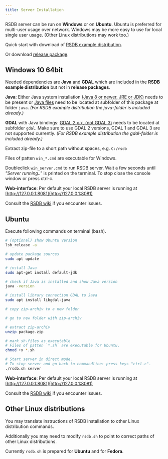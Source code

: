 ```yaml
---
title: Server Installation
---
```


RSDB server can be run on **Windows** or on **Ubuntu**. Ubuntu is preferred for multi-user usage over network. Windows may be more easy to use for local single user usage. (Other Linux distributions may work too.)

Quick start with download of [RSDB example distribution](https://github.com/environmentalinformatics-marburg/rsdb-data).

Or download [release package](https://github.com/environmentalinformatics-marburg/rsdb/releases).

## Windows 10 64bit

Needed dependencies are **Java** and **GDAL** which are included in the **RSDB example distribution** but not in **release packages**.

**Java**: Either Java system installation [(Java 8 or newer, JRE or JDK)](https://adoptopenjdk.net) needs to be present or [Java files](https://adoptopenjdk.net) need to be located at subfolder of this package at folder `java`. *(For RSDB example distribution the java-folder is included already.)*

**GDAL** with Java bindings: [GDAL 2.x.x, (not GDAL 3)](https://www.gisinternals.com/release.php) needs to be located at subfolder `gdal`. Make sure to use GDAL 2 versions, GDAL 1 and GDAL 3 are not supported currently. *(For RSDB example distribution the gdal-folder is included already.)*

Extract zip-file to a short path without spaces, e.g. `C:/rsdb`

Files of patten `win_*.cmd` are executable for Windows.

Doubleclick `win_server.cmd` to run RSDB server. Wait a few seconds until *"Server running.."* is printed on the terminal. To stop close the console window or press ctrl-c. 

**Web-interface**: Per default your local RSDB server is running at [http://127.0.0.1:8081](http://127.0.0.1:8081)

Consult the [RSDB wiki](https://github.com/environmentalinformatics-marburg/rsdb/wiki/Troubleshooting) if you encounter issues.


## Ubuntu

Execute following commands on terminal (bash).
~~~ bash
# (optional) show Ubuntu Version
lsb_release -a

# update package sources
sudo apt update

# install Java
sudo apt-get install default-jdk

# check if Java is installed and show Java version
java -version

# install library connection GDAL to Java
sudo apt install libgdal-java

# copy zip-archiv to a new folder

# go to new folder with zip-archiv

# extract zip-archiv
unzip package.zip

# mark sh-files as executable
# Files of patten `*.sh` are executable for Ubuntu.
chmod +x *.sh

# Start server in direct mode.
# To stop server and go back to commandline: press keys "ctrl-c".
./rsdb.sh server
~~~

**Web-interface**: Per default your local RSDB server is running at [http://127.0.0.1:8081](http://127.0.0.1:8081)

Consult the [RSDB wiki](https://github.com/environmentalinformatics-marburg/rsdb/wiki/Troubleshooting) if you encounter issues.

## Other Linux distributions

You may translate instructions of RSDB installation to other Linux distribution commands.

Additionally you may need to modify `rsdb.sh` to point to correct paths of other Linux distributions.

Currently `rsdb.sh` is prepared  for **Ubuntu** and for **Fedora**.
